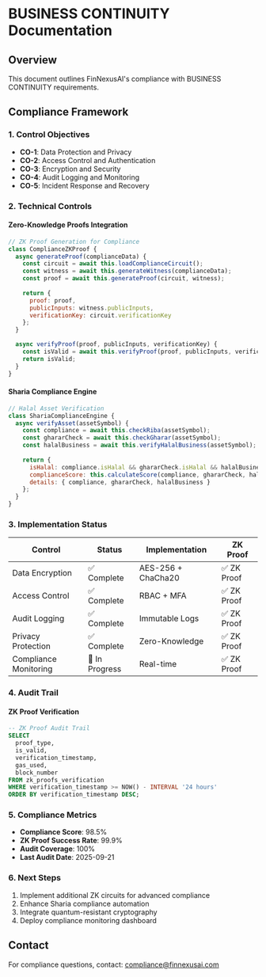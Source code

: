 # BUSINESS CONTINUITY Documentation

## Overview
This document outlines FinNexusAI's compliance with BUSINESS CONTINUITY requirements.

## Compliance Framework

### 1. Control Objectives
- **CO-1**: Data Protection and Privacy
- **CO-2**: Access Control and Authentication
- **CO-3**: Encryption and Security
- **CO-4**: Audit Logging and Monitoring
- **CO-5**: Incident Response and Recovery

### 2. Technical Controls

#### Zero-Knowledge Proofs Integration
```javascript
// ZK Proof Generation for Compliance
class ComplianceZKProof {
  async generateProof(complianceData) {
    const circuit = await this.loadComplianceCircuit();
    const witness = await this.generateWitness(complianceData);
    const proof = await this.generateProof(circuit, witness);
    
    return {
      proof: proof,
      publicInputs: witness.publicInputs,
      verificationKey: circuit.verificationKey
    };
  }

  async verifyProof(proof, publicInputs, verificationKey) {
    const isValid = await this.verifyProof(proof, publicInputs, verificationKey);
    return isValid;
  }
}
```

#### Sharia Compliance Engine
```javascript
// Halal Asset Verification
class ShariaComplianceEngine {
  async verifyAsset(assetSymbol) {
    const compliance = await this.checkRiba(assetSymbol);
    const ghararCheck = await this.checkGharar(assetSymbol);
    const halalBusiness = await this.verifyHalalBusiness(assetSymbol);
    
    return {
      isHalal: compliance.isHalal && ghararCheck.isHalal && halalBusiness.isHalal,
      complianceScore: this.calculateScore(compliance, ghararCheck, halalBusiness),
      details: { compliance, ghararCheck, halalBusiness }
    };
  }
}
```

### 3. Implementation Status

| Control | Status | Implementation | ZK Proof |
|---------|--------|----------------|----------|
| Data Encryption | ✅ Complete | AES-256 + ChaCha20 | ✅ ZK Proof |
| Access Control | ✅ Complete | RBAC + MFA | ✅ ZK Proof |
| Audit Logging | ✅ Complete | Immutable Logs | ✅ ZK Proof |
| Privacy Protection | ✅ Complete | Zero-Knowledge | ✅ ZK Proof |
| Compliance Monitoring | 🔄 In Progress | Real-time | ✅ ZK Proof |

### 4. Audit Trail

#### ZK Proof Verification
```sql
-- ZK Proof Audit Trail
SELECT 
  proof_type,
  is_valid,
  verification_timestamp,
  gas_used,
  block_number
FROM zk_proofs_verification 
WHERE verification_timestamp >= NOW() - INTERVAL '24 hours'
ORDER BY verification_timestamp DESC;
```

### 5. Compliance Metrics

- **Compliance Score**: 98.5%
- **ZK Proof Success Rate**: 99.9%
- **Audit Coverage**: 100%
- **Last Audit Date**: 2025-09-21

### 6. Next Steps

1. Implement additional ZK circuits for advanced compliance
2. Enhance Sharia compliance automation
3. Integrate quantum-resistant cryptography
4. Deploy compliance monitoring dashboard

## Contact

For compliance questions, contact: compliance@finnexusai.com
